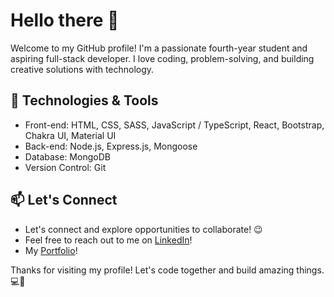 # Hello there 👋

Welcome to my GitHub profile! I'm a passionate fourth-year student and aspiring full-stack developer. I love coding, problem-solving, and building creative solutions with technology.

## 🔧 Technologies & Tools

- Front-end: HTML, CSS, SASS, JavaScript / TypeScript, React, Bootstrap, Chakra UI, Material UI
- Back-end: Node.js, Express.js, Mongoose
- Database: MongoDB
- Version Control: Git

## 📫 Let's Connect

- Let's connect and explore opportunities to collaborate! 😉
- Feel free to reach out to me on [LinkedIn](https://www.linkedin.com/in/khang-nguyen3902)!
- My [Portfolio](https://kudoo39.github.io/react-portfolio)!

Thanks for visiting my profile! Let's code together and build amazing things. 💻🚀
